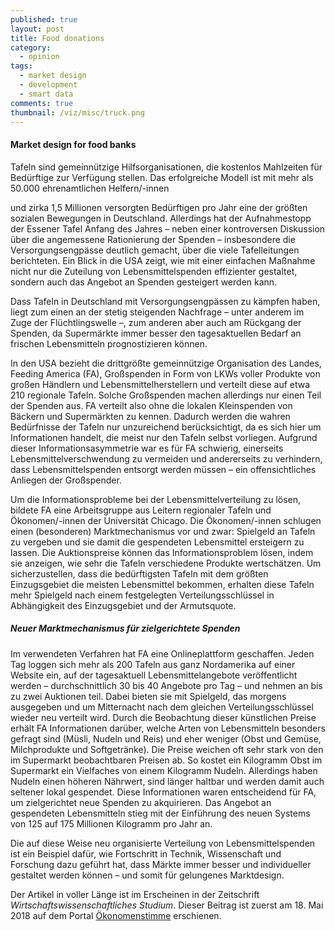 ```yaml
---
published: true
layout: post
title: Food donations
category: 
  - opinion
tags: 
  - market design
  - development
  - smart data
comments: true
thumbnail: /viz/misc/truck.png
---
```



#### Market design for food banks

Tafeln sind gemeinnützige Hilfsorganisationen, die kostenlos Mahlzeiten für Bedürftige zur Verfügung stellen. Das erfolgreiche Modell ist mit mehr als 50.000 ehrenamtlichen Helfern/-innen 
<!--more-->
und zirka 1,5 Millionen versorgten Bedürftigen pro Jahr eine der größten sozialen Bewegungen in Deutschland. Allerdings hat der Aufnahmestopp der Essener Tafel Anfang des Jahres – neben einer kontroversen Diskussion über die angemessene Rationierung der Spenden – insbesondere die Versorgungsengpässe deutlich gemacht, über die viele Tafelleitungen berichteten. Ein Blick in die USA zeigt, wie mit einer einfachen Maßnahme nicht nur die Zuteilung von Lebensmittelspenden effizienter gestaltet, sondern auch das Angebot an Spenden gesteigert werden kann.

Dass Tafeln in Deutschland mit Versorgungsengpässen zu kämpfen haben, liegt zum einen an der stetig steigenden Nachfrage – unter anderem im Zuge der Flüchtlingswelle –, zum anderen aber auch am Rückgang der Spenden, da Supermärkte immer besser den tagesaktuellen Bedarf an frischen Lebensmitteln prognostizieren können. 

In den USA bezieht die drittgrößte gemeinnützige Organisation des Landes, Feeding America (FA), Großspenden in Form von LKWs voller Produkte von großen Händlern und Lebensmittelherstellern und verteilt diese auf etwa 210 regionale Tafeln. Solche Großspenden machen allerdings nur einen Teil der Spenden aus. FA verteilt also ohne die lokalen Kleinspenden von Bäckern und Supermärkten zu kennen. Dadurch werden die wahren Bedürfnisse der Tafeln nur unzureichend berücksichtigt, da es sich hier um Informationen handelt, die meist nur den Tafeln selbst vorliegen. Aufgrund dieser Informationsasymmetrie war es für FA schwierig, einerseits Lebensmittelverschwendung zu vermeiden und andererseits zu verhindern, dass Lebensmittelspenden entsorgt werden müssen – ein offensichtliches Anliegen der Großspender. 

Um die Informationsprobleme bei der Lebensmittelverteilung zu lösen, bildete FA eine Arbeitsgruppe aus Leitern regionaler Tafeln und Ökonomen/-innen der Universität Chicago. Die Ökonomen/-innen schlugen einen (besonderen) Marktmechanismus vor und zwar: Spielgeld an Tafeln zu vergeben und sie damit die gespendeten Lebensmittel ersteigern zu lassen. Die Auktionspreise können das Informationsproblem lösen, indem sie anzeigen, wie sehr die Tafeln verschiedene Produkte wertschätzen. Um sicherzustellen, dass die bedürftigsten Tafeln mit dem größten Einzugsgebiet die meisten Lebensmittel bekommen, erhalten diese Tafeln mehr Spielgeld nach einem festgelegten Verteilungsschlüssel in Abhängigkeit des Einzugsgebiet und der Armutsquote. 

##### Neuer Marktmechanismus für zielgerichtete Spenden

Im verwendeten Verfahren hat FA eine Onlineplattform geschaffen. Jeden Tag loggen sich mehr als 200 Tafeln aus ganz Nordamerika auf einer Website ein, auf der tagesaktuell Lebensmittelangebote veröffentlicht werden – durchschnittlich 30 bis 40 Angebote pro Tag – und nehmen an bis zu zwei Auktionen teil. Dabei bieten sie mit Spielgeld, das morgens ausgegeben und um Mitternacht nach dem gleichen Verteilungsschlüssel wieder neu verteilt wird. Durch die Beobachtung dieser künstlichen Preise erhält FA Informationen darüber, welche Arten von Lebensmitteln besonders gefragt sind (Müsli, Nudeln und Reis) und eher weniger (Obst und Gemüse, Milchprodukte und Softgetränke). Die Preise weichen oft sehr stark von den im Supermarkt beobachtbaren Preisen ab. So kostet ein Kilogramm Obst im Supermarkt ein Vielfaches von einem Kilogramm Nudeln. Allerdings haben Nudeln einen höheren Nährwert, sind länger haltbar und werden damit auch seltener lokal gespendet. Diese Informationen waren entscheidend für FA, um zielgerichtet neue Spenden zu akquirieren. Das Angebot an gespendeten Lebensmitteln stieg mit der Einführung des neuen Systems von 125 auf 175 Millionen Kilogramm pro Jahr an.

Die auf diese Weise neu organisierte Verteilung von Lebensmittelspenden ist ein Beispiel dafür, wie Fortschritt in Technik, Wissenschaft und Forschung dazu geführt hat, dass Märkte immer besser und individueller gestaltet werden können – und somit für gelungenes Marktdesign.

Der Artikel in voller Länge ist im Erscheinen in der Zeitschrift *Wirtschaftswissenschaftliches Studium*. Dieser Beitrag ist zuerst am 18. Mai 2018 auf dem Portal [Ökonomenstimme](http://www.oekonomenstimme.org/artikel/2018/05/wie-sich-lebensmittelspenden-mittels-marktdesign-effizienter-gestalten-lassen) erschienen.



